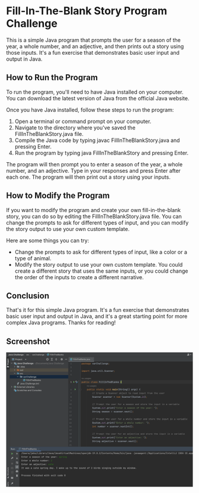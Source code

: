# Fill-In-The-Blank Story Program Challenge
This is a simple Java program that prompts the user for a season of the year, a whole number, and an adjective, and then prints out a story using those inputs. It's a fun exercise that demonstrates basic user input and output in Java.

## How to Run the Program
To run the program, you'll need to have Java installed on your computer. You can download the latest version of Java from the official Java website.

Once you have Java installed, follow these steps to run the program:

1. Open a terminal or command prompt on your computer.
2. Navigate to the directory where you've saved the FillInTheBlankStory.java file.
3. Compile the Java code by typing javac FillInTheBlankStory.java and pressing Enter.
4. Run the program by typing java FillInTheBlankStory and pressing Enter.

The program will then prompt you to enter a season of the year, a whole number, and an adjective. Type in your responses and press Enter after each one. The program will then print out a story using your inputs.

## How to Modify the Program
If you want to modify the program and create your own fill-in-the-blank story, you can do so by editing the FillInTheBlankStory.java file. You can change the prompts to ask for different types of input, and you can modify the story output to use your own custom template.

Here are some things you can try:

- Change the prompts to ask for different types of input, like a color or a type of animal.
- Modify the story output to use your own custom template. You could create a different story that uses the same inputs, or you could change the order of the inputs to create a different narrative.

## Conclusion
That's it for this simple Java program. It's a fun exercise that demonstrates basic user input and output in Java, and it's a great starting point for more complex Java programs. Thanks for reading!

## Screenshot 
![java_challenge](images/java_challenge.png)
